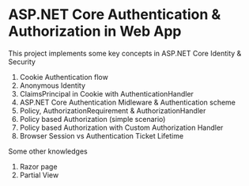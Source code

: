 # ASP.NET Core Authentication & Authorization in Web App

This project implements some key concepts in ASP.NET Core Identity & Security
1. Cookie Authentication flow
2. Anonymous Identity
3. ClaimsPrincipal in Cookie with AuthenticationHandler
4. ASP.NET Core Authentication Midleware & Authentication scheme
5. Policy, AuthorizationRequirement & AuthorizationHandler
6. Policy based Authorization (simple scenario)
7. Policy based Authorization with Custom Authorization Handler
8. Browser Session vs Authentication Ticket Lifetime

Some other knowledges
1. Razor page
2. Partial View
